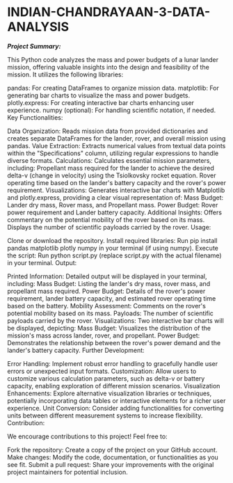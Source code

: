 # INDIAN-CHANDRAYAAN-3-DATA-ANALYSIS
_**Project Summary:**_

This Python code analyzes the mass and power budgets of a lunar lander mission, offering valuable insights into the design and feasibility of the mission. It utilizes the following libraries:

pandas: For creating DataFrames to organize mission data.
matplotlib: For generating bar charts to visualize the mass and power budgets.
plotly.express: For creating interactive bar charts enhancing user experience.
numpy (optional): For handling scientific notation, if needed.
Key Functionalities:

Data Organization:
Reads mission data from provided dictionaries and creates separate DataFrames for the lander, rover, and overall mission using pandas.
Value Extraction:
Extracts numerical values from textual data points within the "Specifications" column, utilizing regular expressions to handle diverse formats.
Calculations:
Calculates essential mission parameters, including:
Propellant mass required for the lander to achieve the desired delta-v (change in velocity) using the Tsiolkovsky rocket equation.
Rover operating time based on the lander's battery capacity and the rover's power requirement.
Visualizations:
Generates interactive bar charts with Matplotlib and plotly.express, providing a clear visual representation of:
Mass Budget: Lander dry mass, Rover mass, and Propellant mass.
Power Budget: Rover power requirement and Lander battery capacity.
Additional Insights:
Offers commentary on the potential mobility of the rover based on its mass.
Displays the number of scientific payloads carried by the rover.
Usage:

Clone or download the repository.
Install required libraries:
Run pip install pandas matplotlib plotly numpy in your terminal (if using numpy).
Execute the script:
Run python script.py (replace script.py with the actual filename) in your terminal.
Output:

Printed Information:
Detailed output will be displayed in your terminal, including:
Mass Budget: Listing the lander's dry mass, rover mass, and propellant mass required.
Power Budget: Details of the rover's power requirement, lander battery capacity, and estimated rover operating time based on the battery.
Mobility Assessment: Comments on the rover's potential mobility based on its mass.
Payloads: The number of scientific payloads carried by the rover.
Visualizations:
Two interactive bar charts will be displayed, depicting:
Mass Budget: Visualizes the distribution of the mission's mass across lander, rover, and propellant.
Power Budget: Demonstrates the relationship between the rover's power demand and the lander's battery capacity.
Further Development:

Error Handling: Implement robust error handling to gracefully handle user errors or unexpected input formats.
Customization: Allow users to customize various calculation parameters, such as delta-v or battery capacity, enabling exploration of different mission scenarios.
Visualization Enhancements: Explore alternative visualization libraries or techniques, potentially incorporating data tables or interactive elements for a richer user experience.
Unit Conversion: Consider adding functionalities for converting units between different measurement systems to increase flexibility.
Contribution:

We encourage contributions to this project! Feel free to:

Fork the repository: Create a copy of the project on your GitHub account.
Make changes: Modify the code, documentation, or functionalities as you see fit.
Submit a pull request: Share your improvements with the original project maintainers for potential inclusion.
